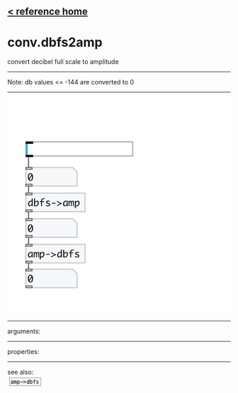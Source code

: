 [< reference home](index.html)
---

# conv.dbfs2amp


convert decibel full scale to amplitude

---

Note: db values &lt;= -144 are converted to 0
<br>


---


![example](examples/conv.dbfs2amp-example.jpg)

---
arguments:


---
properties:


---
see also:<br>
[![amp-&gt;dbfs](img/object_amp-&gt;dbfs.png)](amp->dbfs.html)
